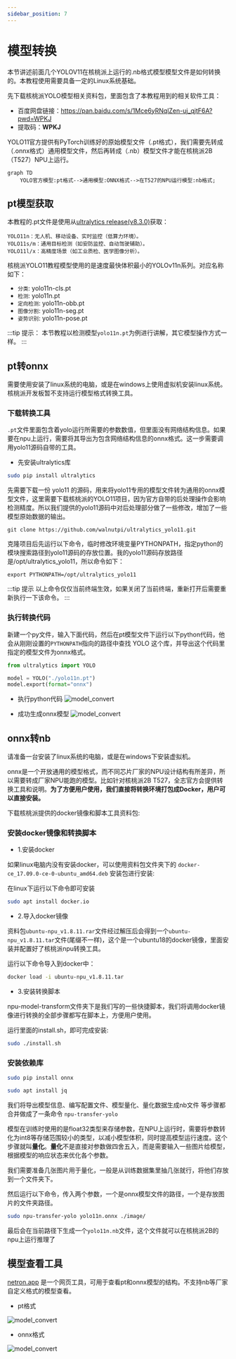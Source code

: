 ```yaml
---
sidebar_position: 7
---
```

# 模型转换

本节讲述前面几个YOLOV11在核桃派上运行的.nb格式模型模型文件是如何转换的。本教程使用需要具备一定的Linux系统基础。

先下载核桃派YOLO模型相关资料包，里面包含了本教程用到的相关软件工具：

- 百度网盘链接：https://pan.baidu.com/s/1Mce6yRNqlZen-uj_qjtF6A?pwd=WPKJ
- 提取码：**WPKJ**

YOLO11官方提供有PyTorch训练好的原始模型文件（.pt格式），我们需要先转成（.onnx格式）通用模型文件，然后再转成（.nb）模型文件才能在核桃派2B（T527）NPU上运行。

```mermaid
graph TD
    YOLO官方模型:pt格式-->通用模型:ONNX格式-->在T527的NPU运行模型:nb格式;
```

## pt模型获取

本教程的.pt文件是使用从[ultralytics release(v8.3.0)](https://github.com/ultralytics/assets/releases/tag/v8.3.0)获取：

    YOLO11n：无人机、移动设备、实时监控（低算力环境）。
    YOLO11s/m：通用目标检测（如安防监控、自动驾驶辅助）。
    YOLO11l/x：高精度场景（如工业质检、医学图像分析）。

核桃派YOLO11教程模型使用的是速度最快体积最小的YOLOv11n系列。对应名称如下：

- `分类`: yolo11n-cls.pt
- `检测`: yolo11n.pt
- `定向检测`: yolo11n-obb.pt
- `图像分割`: yolo11n-seg.pt
- `姿势识别`: yolo11n-pose.pt

:::tip 提示：
本节教程以检测模型`yolo11n.pt`为例进行讲解，其它模型操作方式一样。
:::

## pt转onnx

需要使用安装了linux系统的电脑，或是在windows上使用虚拟机安装linux系统。核桃派开发板暂不支持运行模型格式转换工具。

### 下载转换工具

`.pt`文件里面包含着yolo运行所需要的参数数值，但里面没有网络结构信息。如果要在npu上运行，需要将其导出为包含网络结构信息的onnx格式。这一步需要调用yolo11源码自带的工具。

- 先安装ultralytics库

```bash
sudo pip install ultralytics
```

先需要下载一份 yolo11 的源码，用来将yolo11专用的模型文件转为通用的onnx模型文件，这里需要下载核桃派的YOLO11项目，因为官方自带的后处理操作会影响检测精度。所以我们提供的yolo11源码中对后处理部分做了一些修改，增加了一些模型原始数据的输出。

```shell
git clone https://github.com/walnutpi/ultralytics_yolo11.git
```

克隆项目后先运行以下命令，临时修改环境变量PYTHONPATH，指定python的模块搜索路径到yolo11源码的存放位置。我的yolo11源码存放路径是/opt/ultralytics_yolo11，所以命令如下：

```shell
export PYTHONPATH=/opt/ultralytics_yolo11
```

:::tip 提示
以上命令仅仅当前终端生效，如果关闭了当前终端，重新打开后需要重新执行一下该命令。
:::

### 执行转换代码

新建一个py文件，输入下面代码，然后在pt模型文件下运行以下python代码，他会从刚刚设置的`PYTHONPATH`指向的路径中查找 YOLO 这个库，并导出这个代码里指定的模型文件为onnx格式。

```python
from ultralytics import YOLO

model = YOLO("./yolo11n.pt")
model.export(format="onnx")
```
- 执行python代码
![model_convert](./img/model_convert/convert1.png)

- 成功生成onnx模型
![model_convert](./img/model_convert/convert2.png)

## onnx转nb

请准备一台安装了linux系统的电脑，或是在windows下安装虚拟机。

onnx是一个开放通用的模型格式，而不同芯片厂家的NPU设计结构有所差异，所以需要转成厂家NPU能跑的模型。比如针对核桃派2B T527，全志官方会提供转换工具和说明。**为了方便用户使用，我们直接将转换环境打包成Docker，用户可以直接安装。**

下载核桃派提供的docker镜像和脚本工具资料包:

### 安装docker镜像和转换脚本

- 1.安装docker

如果linux电脑内没有安装docker，可以使用资料包文件夹下的 `docker-ce_17.09.0-ce-0-ubuntu_amd64.deb` 安装包进行安装:

在linux下运行以下命令即可安装

```bash
sudo apt install docker.io
```

- 2.导入docker镜像

资料包`ubuntu-npu_v1.8.11.rar`文件经过解压后会得到一个`ubuntu-npu_v1.8.11.tar`文件(尾缀不一样)，这个是一个ubuntu18的docker镜像，里面安装并配置好了核桃派npu转换工具。

运行以下命令导入到docker中：

```bash
docker load -i ubuntu-npu_v1.8.11.tar
```

- 3.安装转换脚本

npu-model-transform文件夹下是我们写的一些快捷脚本，我们将调用docker镜像进行转换的全部步骤都写在脚本上，方便用户使用。

运行里面的install.sh，即可完成安装:

```bash
sudo ./install.sh
```

### 安装依赖库


```bash
sudo pip install onnx
```

```bash
sudo apt install jq
```

我们将导出模型信息、编写配置文件、模型量化、量化数据生成nb文件 等步骤都合并做成了一条命令 `npu-transfer-yolo`

模型在训练时使用的是float32类型来存储参数，在NPU上运行时，需要将参数转化为int8等存储范围较小的类型，以减小模型体积，同时提高模型运行速度。这个步骤就叫**量化**。**量化**不是直接对参数做四舍五入，而是需要输入一些图片给模型，根据模型的响应状态来优化各个参数。

我们需要准备几张图片用于量化，一般是从训练数据集里抽几张就行，将他们存放到一个文件夹下。

然后运行以下命令，传入两个参数，一个是onnx模型文件的路径，一个是存放图片的文件夹路径。

```bash
sudo npu-transfer-yolo yolo11n.onnx ./image/
```

最后会在当前路径下生成一个`yolo11n.nb`文件，这个文件就可以在核桃派2B的npu上运行推理了

## 模型查看工具

[netron.app](https://netron.app/) 是一个网页工具，可用于查看pt和onnx模型的结构。不支持nb等厂家自定义格式的模型查看。

- pt格式

![model_convert](./img/model_convert/netron_pt_yolo11n.jpg)

- onnx格式

![model_convert](./img/model_convert/netron_onnx_yolo11n.jpg)



